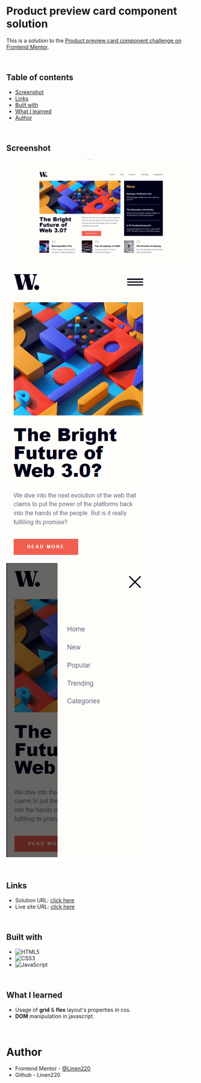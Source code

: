 # Product preview card component solution

This is a solution to the [Product preview card component challenge on Frontend Mentor](https://www.frontendmentor.io/challenges/news-homepage-H6SWTa1MFl). 

<br>

## Table of contents

- [Screenshot](#screenshot)
- [Links](#links)
- [Built with](#built-with)
- [What I learned](#what-i-learned)
- [Author](#author)

<br>

## Screenshot

![](./assets/images/Screenshot_1.png)
![](./assets/images/Screenshot_2.png)
![](./assets/images/Screenshot_3.png)

<br>

## Links

- Solution URL: [click here](https://www.frontendmentor.io/solutions/second-challenge-L2tYEnK_py)
- Live site URL: [click here](https://linen220.github.io/product-preview/)

<br>

## Built with

- ![HTML5](https://img.shields.io/badge/html5-%23E34F26.svg?style=for-the-badge&logo=html5&logoColor=white)   
- ![CSS3](https://img.shields.io/badge/css3-%231572B6.svg?style=for-the-badge&logo=css3&logoColor=white)   
- ![JavaScript](https://img.shields.io/badge/javascript-%23323330.svg?style=for-the-badge&logo=javascript&logoColor=%23F7DF1E)

<br>

## What I learned

* Usage of **grid** & **flex** layout's properties in css.
* **DOM** manipulation in javascript.

<br>

# Author

- Frontend Mentor - [@Linen220](https://www.frontendmentor.io/profile/Linen220)
- Github - Linen220

<br>